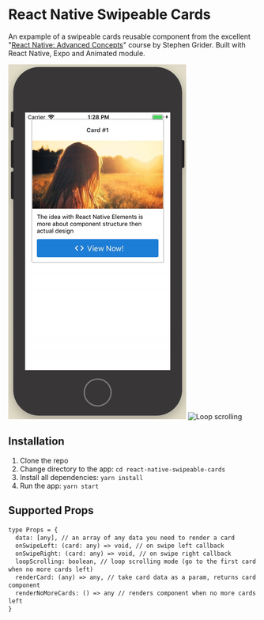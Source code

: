 # React Native Swipeable Cards

An expample of a swipeable cards reusable component from the excellent "[React Native: Advanced Concepts](https://www.udemy.com/course/react-native-advanced/)" course by Stephen Grider. Built with React Native, Expo and Animated module.

![Cards example](./screen-1.gif)
![Loop scrolling](./screen-2.gif)

## Installation

1. Clone the repo
2. Change directory to the app: `cd react-native-swipeable-cards`
3. Install all dependencies: `yarn install`
4. Run the app: `yarn start`

## Supported Props

```
type Props = {
  data: [any], // an array of any data you need to render a card
  onSwipeLeft: (card: any) => void, // on swipe left callback
  onSwipeRight: (card: any) => void, // on swipe right callback
  loopScrolling: boolean, // loop scrolling mode (go to the first card when no more cards left)
  renderCard: (any) => any, // take card data as a param, returns card component
  renderNoMoreCards: () => any // renders component when no more cards left
}
```
